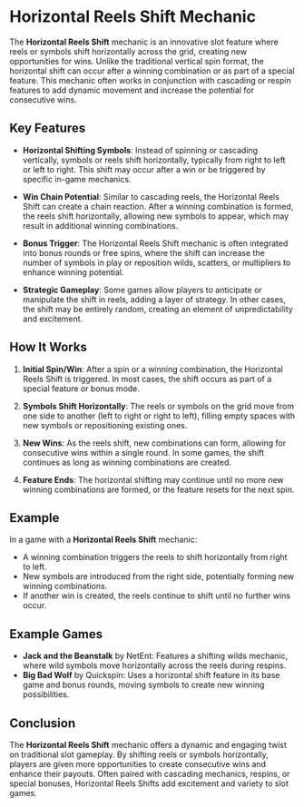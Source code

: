 # Horizontal Reels Shift Mechanic

The **Horizontal Reels Shift** mechanic is an innovative slot feature where reels or symbols shift horizontally across the grid, creating new opportunities for wins. Unlike the traditional vertical spin format, the horizontal shift can occur after a winning combination or as part of a special feature. This mechanic often works in conjunction with cascading or respin features to add dynamic movement and increase the potential for consecutive wins.

## Key Features

- **Horizontal Shifting Symbols**: Instead of spinning or cascading vertically, symbols or reels shift horizontally, typically from right to left or left to right. This shift may occur after a win or be triggered by specific in-game mechanics.

- **Win Chain Potential**: Similar to cascading reels, the Horizontal Reels Shift can create a chain reaction. After a winning combination is formed, the reels shift horizontally, allowing new symbols to appear, which may result in additional winning combinations.

- **Bonus Trigger**: The Horizontal Reels Shift mechanic is often integrated into bonus rounds or free spins, where the shift can increase the number of symbols in play or reposition wilds, scatters, or multipliers to enhance winning potential.

- **Strategic Gameplay**: Some games allow players to anticipate or manipulate the shift in reels, adding a layer of strategy. In other cases, the shift may be entirely random, creating an element of unpredictability and excitement.

## How It Works

1. **Initial Spin/Win**: After a spin or a winning combination, the Horizontal Reels Shift is triggered. In most cases, the shift occurs as part of a special feature or bonus mode.

2. **Symbols Shift Horizontally**: The reels or symbols on the grid move from one side to another (left to right or right to left), filling empty spaces with new symbols or repositioning existing ones.

3. **New Wins**: As the reels shift, new combinations can form, allowing for consecutive wins within a single round. In some games, the shift continues as long as winning combinations are created.

4. **Feature Ends**: The horizontal shifting may continue until no more new winning combinations are formed, or the feature resets for the next spin.

## Example

In a game with a **Horizontal Reels Shift** mechanic:
- A winning combination triggers the reels to shift horizontally from right to left.
- New symbols are introduced from the right side, potentially forming new winning combinations.
- If another win is created, the reels continue to shift until no further wins occur.

## Example Games

- **Jack and the Beanstalk** by NetEnt: Features a shifting wilds mechanic, where wild symbols move horizontally across the reels during respins.
- **Big Bad Wolf** by Quickspin: Uses a horizontal shift feature in its base game and bonus rounds, moving symbols to create new winning possibilities.

## Conclusion

The **Horizontal Reels Shift** mechanic offers a dynamic and engaging twist on traditional slot gameplay. By shifting reels or symbols horizontally, players are given more opportunities to create consecutive wins and enhance their payouts. Often paired with cascading mechanics, respins, or special bonuses, Horizontal Reels Shifts add excitement and variety to slot games.
